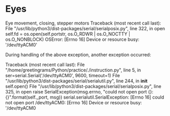 # Eyes
Eye movement, closing, stepper motors
Traceback (most recent call last):
  File "/usr/lib/python3/dist-packages/serial/serialposix.py", line 322, in open
    self.fd = os.open(self.portstr, os.O_RDWR | os.O_NOCTTY | os.O_NONBLOCK)
OSError: [Errno 16] Device or resource busy: '/dev/ttyACM0'

During handling of the above exception, another exception occurred:

Traceback (most recent call last):
  File "/home/greetingrams/Python/practice/./instruction.py", line 5, in <module>
    ser=serial.Serial('/dev/ttyACM0', 9600, timeout=1)
  File "/usr/lib/python3/dist-packages/serial/serialutil.py", line 244, in __init__
    self.open()
  File "/usr/lib/python3/dist-packages/serial/serialposix.py", line 325, in open
    raise SerialException(msg.errno, "could not open port {}: {}".format(self._port, msg))
serial.serialutil.SerialException: [Errno 16] could not open port /dev/ttyACM0: [Errno 16] Device or resource busy: '/dev/ttyACM0

